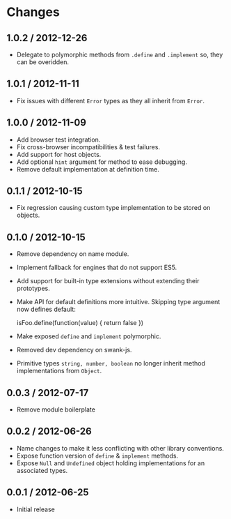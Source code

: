 # Changes

## 1.0.2 / 2012-12-26

  - Delegate to polymorphic methods from `.define` and `.implement` so, they
    can be overidden.

## 1.0.1 / 2012-11-11

  - Fix issues with different `Error` types as they all inherit from
    `Error`.

## 1.0.0 / 2012-11-09

  - Add browser test integration.
  - Fix cross-browser incompatibilities & test failures.
  - Add support for host objects.
  - Add optional `hint` argument for method to ease debugging.
  - Remove default implementation at definition time.

## 0.1.1 / 2012-10-15

 - Fix regression causing custom type implementation to be stored on objects.

## 0.1.0 / 2012-10-15

 - Remove dependency on name module.
 - Implement fallback for engines that do not support ES5.
 - Add support for built-in type extensions without extending their prototypes.
 - Make API for default definitions more intuitive.
   Skipping type argument now defines default:

      isFoo.define(function(value) {
        return false
      })

 - Make exposed `define` and `implement` polymorphic.
 - Removed dev dependency on swank-js.
 - Primitive types `string, number, boolean` no longer inherit method
   implementations from `Object`.

## 0.0.3 / 2012-07-17

  - Remove module boilerplate

## 0.0.2 / 2012-06-26

  - Name changes to make it less conflicting with other library conventions.
  - Expose function version of `define` & `implement` methods.
  - Expose `Null` and `Undefined` object holding implementations for an
    associated types.

## 0.0.1 / 2012-06-25

  - Initial release
